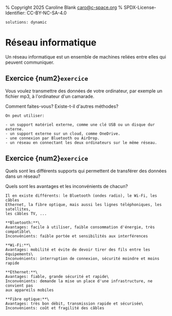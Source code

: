 % Copyright 2025 Caroline Blank <caro@c-space.org>
% SPDX-License-Identifier: CC-BY-NC-SA-4.0

```{metadata}
solutions: dynamic
```

# Réseau informatique

Un  réseau informatique est un ensemble de machines reliées entre elles qui
peuvent communiquer.

## Exercice {num2}`exercice`

Vous voulez transmettre des données de votre ordinateur, par exemple un fichier
mp3, à l'ordinateur d'un camarade.

Comment faites-vous? Existe-t-il d'autres méthodes?

```{solution}
On peut utiliser:

- un support matériel externe, comme une clé USB ou un disque dur externe.
- un support externe sur un cloud, comme OneDrive.
- une connexion par Bluetooth ou AirDrop.
- un réseau en connectant les deux ordinateurs sur le même réseau.
```

## Exercice {num2}`exercice`

Quels sont les différents supports qui permettent de transférer des données
dans un réseau?

Quels sont les avantages et les inconvénients de chacun?

```{solution}
Il en existe différents: le Bluetooth (ondes radio), le Wi-Fi, les câbles
Ethernet, la fibre optique, mais aussi les lignes téléphoniques, les satellites,
les câbles TV, ...

**Bluetooth:**\
Avantages: facile à utiliser, faible consommation d'énergie, très compatible\
Inconvénients: faible portée et sensibilités aux interférences

**Wi-Fi:**\
Avantages: mobilité et évite de devoir tirer des fils entre les équipements\
Inconvénients: interruption de connexion, sécurité moindre et moins rapide

**Ethernet:**\
Avantages: fiable, grande sécurité et rapide\
Inconvénients: demande la mise un place d'une infrastructure, ne convient pas
aux appareils mobiles

**Fibre optique:**\
Avantages: très bon débit, transmission rapide et sécurisée\
Inconvénients: coût et fragilité des câbles
```
